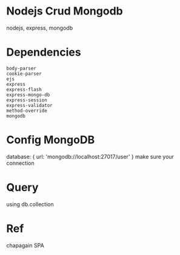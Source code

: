# Nodejs Crud Mongodb
nodejs, express, mongodb

# Dependencies
    body-parser
    cookie-parser
    ejs
    express
    express-flash
    express-mongo-db
    express-session
    express-validator
    method-override
    mongodb

# Config MongoDB
database: { url: 'mongodb://localhost:27017/user' }
make sure your connection

# Query
using db.collection

# Ref
chapagain SPA
